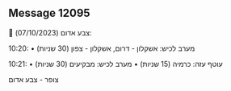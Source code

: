 ## Message 12095

🔴 צבע אדום (07/10/2023):

10:20:
• מערב לכיש: אשקלון - דרום, אשקלון - צפון (30 שניות)

10:21:
• עוטף עזה: כרמיה (15 שניות)
• מערב לכיש: מבקיעים (30 שניות)

צופר - צבע אדום

